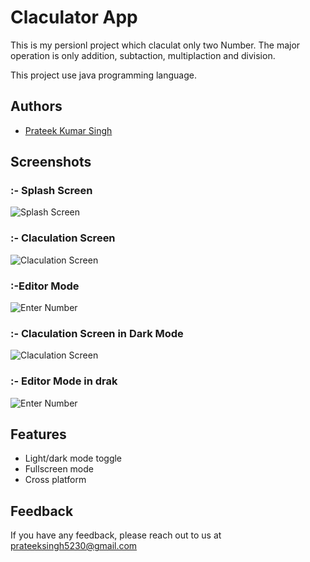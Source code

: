 # Claculator App

This is my persionl project which claculat only two Number. The major operation is only addition, subtaction, multiplaction and division.

This project use java programming language.


## Authors

- [Prateek Kumar Singh](https://www.github.com/PerteekSingh2313)


## Screenshots
### :- Splash Screen
![Splash Screen](https://raw.githubusercontent.com/PerteekSingh2313/Calculator-App/a46136994db1ccaab3e84632e542ce3b66ef2453/Screen%20Short/image1.jpg)

###  :- Claculation Screen
![Claculation Screen](https://raw.githubusercontent.com/PerteekSingh2313/Calculator-App/a46136994db1ccaab3e84632e542ce3b66ef2453/Screen%20Short/image4.jpg)

### :-Editor Mode 
![Enter Number](https://raw.githubusercontent.com/PerteekSingh2313/Calculator-App/a46136994db1ccaab3e84632e542ce3b66ef2453/Screen%20Short/image5.jpg)


###  :- Claculation Screen in Dark Mode
![Claculation Screen](https://raw.githubusercontent.com/PerteekSingh2313/Calculator-App/a46136994db1ccaab3e84632e542ce3b66ef2453/Screen%20Short/image2.jpg)

### :- Editor Mode in drak 
![Enter Number](https://raw.githubusercontent.com/PerteekSingh2313/Calculator-App/a46136994db1ccaab3e84632e542ce3b66ef2453/Screen%20Short/image3.jpg)

## Features

- Light/dark mode toggle
- Fullscreen mode
- Cross platform


## Feedback

If you have any feedback, please reach out to us at prateeksingh5230@gmail.com
